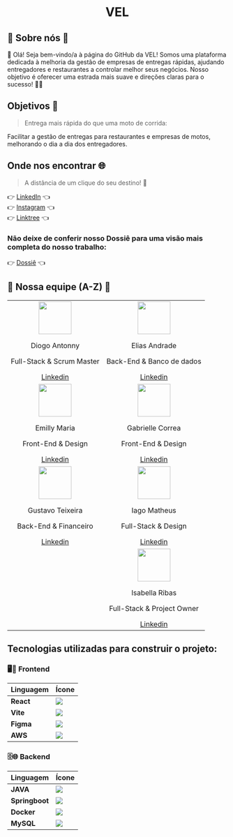 <div align="center"><h1>VEL</h1></div>

## 🔹 Sobre nós 🔸

👋 Olá! Seja bem-vindo/a à página do GitHub da VEL! Somos uma plataforma dedicada à melhoria da gestão de empresas de entregas rápidas, ajudando entregadores e restaurantes a controlar melhor seus negócios. Nosso objetivo é oferecer uma estrada mais suave e direções claras para o sucesso! 🏁🛵

## Objetivos 🔗

> Entrega mais rápida do que uma moto de corrida:

Facilitar a gestão de entregas para restaurantes e empresas de motos, melhorando o dia a dia dos entregadores.

## Onde nos encontrar 🌐

> A distância de um clique do seu destino! 🚀

👉 [LinkedIn](https://www.linkedin.com/company/vel-br) 👈  
👉 [Instagram](https://www.instagram.com/vel_proa/) 👈  
👉 [Linktree](https://linktr.ee/VirtualEasyLog) 👈

### Não deixe de conferir nosso Dossiê para uma visão mais completa do nosso trabalho:

👉 [Dossiê](https://heyzine.com/flip-book/873ecbdfd9.html) 👈

## 💪 Nossa equipe (A-Z) 💪

<table align="center">
  <tr>
    <td align="center">
      <img src="https://github.com/VELPR0A/.github/assets/102389309/a16ca1b4-62c8-48c5-a314-5161cac84e16" width="75px">
      <p>Diogo Antonny</p>
      <p>Full-Stack & Scrum Master</p>
      <a href="https://www.linkedin.com/in/diogo-antonny/">Linkedin</a>
    </td>
    <td align="center">
      <img src="https://github.com/VELPR0A/.github/assets/102389309/804dcb7b-df06-40fb-8742-e0c3fe4649d1" width="75px">
      <p>Elias Andrade</p>
      <p>Back-End & Banco de dados</p>
      <a href="https://www.linkedin.com/in/elias-andrade-/">Linkedin</a>
    </td>
  </tr>
  <tr>
    <td align="center">
      <img src="https://github.com/VELPR0A/.github/assets/102389309/4375fff2-38c4-4fe6-94ef-7962b0ec52e1" width="75px">
      <p>Emilly Maria</p>
      <p>Front-End & Design</p>
      <a href="https://www.linkedin.com/in/emillymlfreitas/">Linkedin</a>
    </td>
    <td align="center">
      <img src="https://github.com/VELPR0A/.github/assets/102389309/45d83007-c343-4b45-a4b2-9b5074d8d165" width="75px">
      <p>Gabrielle Correa</p>
      <p>Front-End & Design</p>
      <a href="https://www.linkedin.com/in/gabriellecorrealeme/">Linkedin</a>
    </td>
  </tr>
  <tr>
    <td align="center">
      <img src="https://github.com/VELPR0A/.github/assets/102389309/3facc9ef-940d-4f75-ba97-94ccfb9d709f" width="75px">
      <p>Gustavo Teixeira</p>
      <p>Back-End & Financeiro</p>
      <a href="https://www.linkedin.com/in/gustavoteixeira2005/">Linkedin</a>
    </td>
    <td align="center">
      <img src="https://github.com/VELPR0A/.github/assets/102389309/4a1fe4b0-ad45-4a68-9f31-9edd3f2c1078" width="75px">
      <p>Iago Matheus</p>
      <p>Full-Stack & Design</p>
      <a href="https://www.linkedin.com/in/iagomatheus/">Linkedin</a>
    </td>
  </tr>
  <tr>
    <td></td>
    <td align="center">
      <img src="https://github.com/VELPR0A/.github/assets/102389309/54f8b499-faef-4016-8633-ca88f8641f74" width="75px">
      <p>Isabella Ribas</p>
      <p>Full-Stack & Project Owner</p>
      <a href="https://www.linkedin.com/in/isabella-ribas-46579b176/">Linkedin</a>
    </td>
  </tr>
</table>

## Tecnologias utilizadas para construir o projeto:

### 🖥️🎨 Frontend

| Linguagem | Ícone |
|---|---|
| **React** | <img src="https://skillicons.dev/icons?i=react"> |
| **Vite** | <img src="https://skillicons.dev/icons?i=vite"> |
| **Figma** | <img src="https://skillicons.dev/icons?i=figma"> |
| **AWS** | <img src="https://skillicons.dev/icons?i=aws"> |

### 🗄️🌐 Backend

| Linguagem | Ícone |
|---|---|
| **JAVA** | <img src="https://skillicons.dev/icons?i=java"> |
| **Springboot** | <img src="https://skillicons.dev/icons?i=spring"> |
| **Docker** | <img src="https://skillicons.dev/icons?i=docker"> |
| **MySQL** | <img src="https://skillicons.dev/icons?i=mysql"> |





